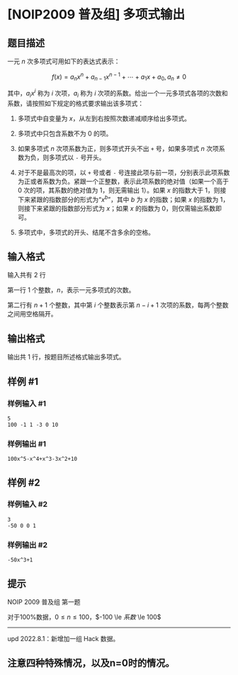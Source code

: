<!--
 * @Author: HongqingXi xiacrossthesea@gmail.com
 * @Date: 2023-02-20 09:55:36
 * @LastEditors: HongqingXi xiacrossthesea@gmail.com
 * @LastEditTime: 2023-02-20 10:53:38
 * @FilePath: /CProject/p1067/polynomial.md
 * @Description: 这是默认设置,请设置`customMade`, 打开koroFileHeader查看配置 进行设置: https://github.com/OBKoro1/koro1FileHeader/wiki/%E9%85%8D%E7%BD%AE
-->
# [NOIP2009 普及组] 多项式输出

## 题目描述

一元 $n$ 次多项式可用如下的表达式表示：

$$f(x)=a_nx^n+a_{n-1}x^{n-1}+\cdots +a_1x+a_0,a_n\ne 0$$

其中，$a_ix^i$ 称为 $i$ 次项，$a_i$ 称为 $i$ 次项的系数。给出一个一元多项式各项的次数和系数，请按照如下规定的格式要求输出该多项式：

1. 多项式中自变量为 $x$，从左到右按照次数递减顺序给出多项式。

2. 多项式中只包含系数不为 $0$ 的项。

3. 如果多项式 $n$ 次项系数为正，则多项式开头不出 `+` 号，如果多项式 $n$ 次项系数为负，则多项式以 `-` 号开头。

4. 对于不是最高次的项，以 `+` 号或者 `-` 号连接此项与前一项，分别表示此项系数为正或者系数为负。紧跟一个正整数，表示此项系数的绝对值（如果一个高于 $0$ 次的项，其系数的绝对值为 $1$，则无需输出 $1$）。如果 $x$ 的指数大于 $1$，则接下来紧跟的指数部分的形式为“$x^b$”，其中 $b$ 为 $x$ 的指数；如果 $x$ 的指数为 $1$，则接下来紧跟的指数部分形式为 $x$；如果 $x$ 的指数为 $0$，则仅需输出系数即可。

5. 多项式中，多项式的开头、结尾不含多余的空格。

## 输入格式

输入共有 $2$ 行

第一行 $1$ 个整数，$n$，表示一元多项式的次数。

第二行有 $n+1$ 个整数，其中第 $i$ 个整数表示第 $n-i+1$ 次项的系数，每两个整数之间用空格隔开。

## 输出格式

输出共 $1$ 行，按题目所述格式输出多项式。

## 样例 #1

### 样例输入 #1

```
5 
100 -1 1 -3 0 10
```

### 样例输出 #1

```
100x^5-x^4+x^3-3x^2+10
```

## 样例 #2

### 样例输入 #2

```
3 
-50 0 0 1
```

### 样例输出 #2

```
-50x^3+1
```

## 提示

NOIP 2009 普及组 第一题

对于100%数据，$0 \le n \le 100$，$-100 \le $系数$ \le 100$

---

$\text{upd 2022.8.1}$：新增加一组 Hack 数据。

## 注意四种特殊情况，以及n=0时的情况。